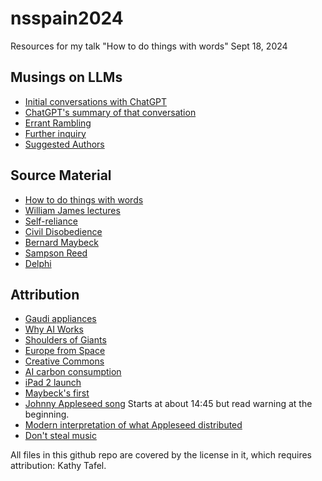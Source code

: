 # nsspain2024
Resources for my talk "How to do things with words" Sept 18, 2024

## Musings on LLMs 
- [Initial conversations with ChatGPT](conversation.md)
- [ChatGPT's summary of that conversation](summary_by_chatGPT.md)
- [Errant Rambling](errant_rambling.md)
- [Further inquiry](further_inquiry.md)
- [Suggested Authors](suggested_authors.md)

## Source Material
- [How to do things with words](https://www.hup.harvard.edu/books/9780674411524)
- [William James lectures](https://en.wikipedia.org/wiki/William_James_Lectures)
- [Self-reliance](https://en.wikisource.org/wiki/Essays:_First_Series/Self-Reliance)
- [Civil Disobedience](https://archive.org/details/civil-disobedience/mode/2up)
- [Bernard Maybeck](https://www.americanheritage.com/bernard-maybeck)
- [Sampson Reed](https://archive.org/details/observationsongr00reediala/mode/2up)
- [Delphi](https://en.wikipedia.org/wiki/Delphi)

## Attribution
- [Gaudi appliances](https://www.designboom.com/design/artificial-intelligence-vibrant-household-appliances-gaudi-marcus-byrne-12-11-2022/0)
- [Why AI Works](https://www.youtube.com/watch?v=QwtyIDmhxh4)
- [Shoulders of Giants](https://en.wikipedia.org/wiki/Standing_on_the_shoulders_of_giants#/media/File:Orion_aveugle_cherchant_le_soleil.jpg)
- [Europe from Space](https://commons.wikimedia.org/wiki/File:Europe_From_Space_%2825965325795%29.png)
- [Creative Commons](https://creativecommons.org/licenses/by-nc-sa/4.0/)
- [AI carbon consumption](https://www.technologyreview.com/2019/06/06/239031/training-a-single-ai-model-can-emit-as-much-carbon-as-five-cars-in-their-lifetimes/)
- [iPad 2 launch](https://www.youtube.com/watch?v=AZeOhnTuq2I)
- [Maybeck's first](https://trgtalk.wordpress.com/2014/10/13/still-teaching-its-lessons/)
- [Johnny Appleseed song](https://www.disneyplus.com/browse/entity-c345991d-d605-4009-81aa-2a6606000e31) Starts at about 14:45 but read warning at the beginning.
- [Modern interpretation of what Appleseed distributed](https://swedenborg.com/wp-content/uploads/2015/08/OD_Usefulness.pdf)
- [Don't steal music](https://www.flickr.com/photos/dmolsen/227547892)

All files in this github repo are covered by the license in it, which requires attribution: Kathy Tafel.
